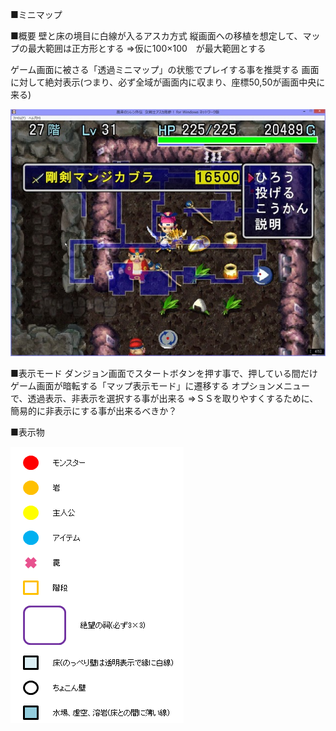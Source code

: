 ---
---
■ミニマップ

■概要
壁と床の境目に白線が入るアスカ方式
縦画面への移植を想定して、マップの最大範囲は正方形とする
⇒仮に100×100　が最大範囲とする

ゲーム画面に被さる「透過ミニマップ」の状態でプレイする事を推奨する
画面に対して絶対表示(つまり、必ず全域が画面内に収まり、座標50,50が画面中央に来る)

![アスカミニマップ.jpg](.\images\アスカミニマップ.jpg)

■表示モード
ダンジョン画面でスタートボタンを押す事で、押している間だけゲーム画面が暗転する「マップ表示モード」に遷移する
オプションメニューで、透過表示、非表示を選択する事が出来る
⇒ＳＳを取りやすくするために、簡易的に非表示にする事が出来るべきか？

■表示物

![ミニマップオブジェクト.png](.\images\ミニマップオブジェクト.png)
